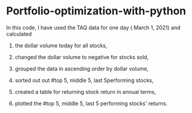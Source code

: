 # Portfolio-optimization-with-python

In this code, I have used the TAQ data for one day ( March 1, 2021) and calculated 

1. the dollar volume today for all stocks, 

2. changed the dollar volume to negative for stocks sold, 

3. grouped the data in ascending order by dollar volume, 

4. sorted out out #top 5, middle 5, last 5performing stocks, 

5. created a table for returning stock return in annual terms, 

6. plotted the #top 5, middle 5, last 5 performing stocks' returns. 
